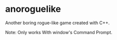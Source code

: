 # anoroguelike
Another boring rogue-like game created with C++.

Note: Only works With window's Command Prompt.